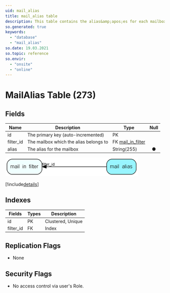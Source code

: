 ```yaml
---
uid: mail_alias
title: mail_alias table
description: This table contains the alias&amp;apos;es for each mailbox, one-to-many-relation. It is in so we can substract the alias&amp;apos;es when when listing the recipients of a message.     
so.generated: true
keywords:
  - "database"
  - "mail_alias"
so.date: 19.03.2021
so.topic: reference
so.envir:
  - "onsite"
  - "online"
---
```


# MailAlias Table (273)

## Fields

| Name | Description | Type | Null |
|------|-------------|------|:----:|
|id|The primary key (auto-incremented)|PK| |
|filter\_id|The mailbox which the alias belongs to|FK [mail_in_filter](mail_in_filter.md)| |
|alias|The alias for the mailbox|String(255)|&#x25CF;|


![mail_alias table relationship diagram](media\mail_alias.png)

[!include[details](./includes/mail-alias.md)]

## Indexes

| Fields | Types | Description |
|--------|-------|-------------|
|id |PK |Clustered, Unique |
|filter\_id |FK |Index |

## Replication Flags

* None

## Security Flags

* No access control via user's Role.

